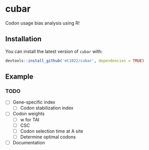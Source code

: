 
# cubar

<!-- badges: start -->
<!-- badges: end -->

Codon usage bias analysis using R!

## Installation

You can install the latest version of `cubar` with:

``` r
devtools::install_github('mt1022/cubar', dependencies = TRUE)
```

## Example



### TODO
- [ ] Gene-specific index
    - [ ] Codon stabilization index
- [ ] Codon weights
    - [ ] w for TAI
    - [ ] CSC
    - [ ] Codon selection time at A site
    - [ ] Determine optimal codons
- [ ] Documentation
